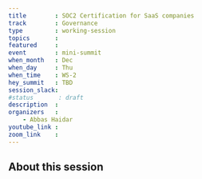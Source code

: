 ```yaml
---
title        : SOC2 Certification for SaaS companies
track        : Governance
type         : working-session
topics       :
featured     :
event        : mini-summit
when_month   : Dec
when_day     : Thu
when_time    : WS-2
hey_summit   : TBD
session_slack:
#status       : draft
description  :
organizers   :
    - Abbas Haidar
youtube_link :
zoom_link    :
--- 
```


## About this session
